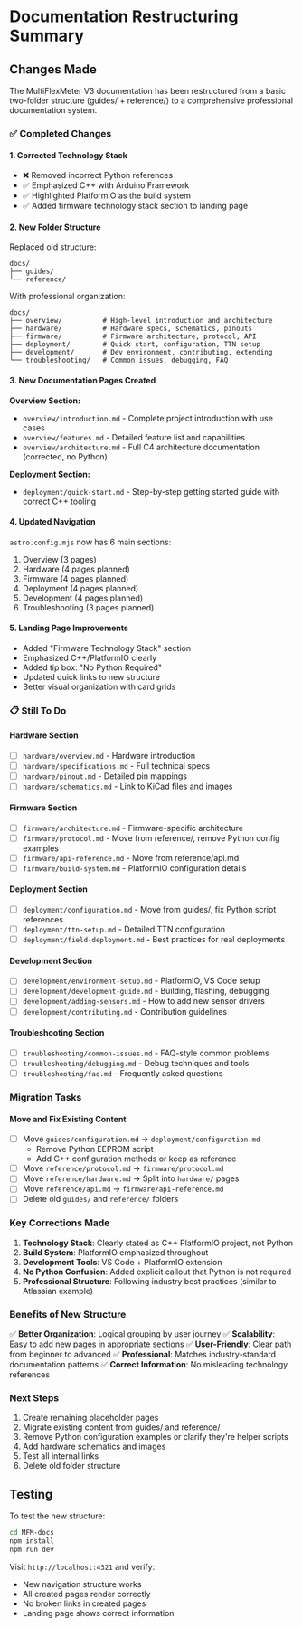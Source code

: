 # Documentation Restructuring Summary

## Changes Made

The MultiFlexMeter V3 documentation has been restructured from a basic two-folder structure (guides/ + reference/) to a comprehensive professional documentation system.

### ✅ Completed Changes

#### 1. **Corrected Technology Stack**
- ❌ Removed incorrect Python references
- ✅ Emphasized C++ with Arduino Framework
- ✅ Highlighted PlatformIO as the build system
- ✅ Added firmware technology stack section to landing page

#### 2. **New Folder Structure**

Replaced old structure:
```
docs/
├── guides/
└── reference/
```

With professional organization:
```
docs/
├── overview/          # High-level introduction and architecture
├── hardware/          # Hardware specs, schematics, pinouts
├── firmware/          # Firmware architecture, protocol, API
├── deployment/        # Quick start, configuration, TTN setup
├── development/       # Dev environment, contributing, extending
└── troubleshooting/   # Common issues, debugging, FAQ
```

#### 3. **New Documentation Pages Created**

**Overview Section:**
- `overview/introduction.md` - Complete project introduction with use cases
- `overview/features.md` - Detailed feature list and capabilities
- `overview/architecture.md` - Full C4 architecture documentation (corrected, no Python)

**Deployment Section:**
- `deployment/quick-start.md` - Step-by-step getting started guide with correct C++ tooling

#### 4. **Updated Navigation**

`astro.config.mjs` now has 6 main sections:
1. Overview (3 pages)
2. Hardware (4 pages planned)
3. Firmware (4 pages planned)
4. Deployment (4 pages planned)
5. Development (4 pages planned)
6. Troubleshooting (3 pages planned)

#### 5. **Landing Page Improvements**
- Added "Firmware Technology Stack" section
- Emphasized C++/PlatformIO clearly
- Added tip box: "No Python Required"
- Updated quick links to new structure
- Better visual organization with card grids

### 📋 Still To Do

#### Hardware Section
- [ ] `hardware/overview.md` - Hardware introduction
- [ ] `hardware/specifications.md` - Full technical specs
- [ ] `hardware/pinout.md` - Detailed pin mappings
- [ ] `hardware/schematics.md` - Link to KiCad files and images

#### Firmware Section
- [ ] `firmware/architecture.md` - Firmware-specific architecture
- [ ] `firmware/protocol.md` - Move from reference/, remove Python config examples
- [ ] `firmware/api-reference.md` - Move from reference/api.md
- [ ] `firmware/build-system.md` - PlatformIO configuration details

#### Deployment Section
- [ ] `deployment/configuration.md` - Move from guides/, fix Python script references
- [ ] `deployment/ttn-setup.md` - Detailed TTN configuration
- [ ] `deployment/field-deployment.md` - Best practices for real deployments

#### Development Section
- [ ] `development/environment-setup.md` - PlatformIO, VS Code setup
- [ ] `development/development-guide.md` - Building, flashing, debugging
- [ ] `development/adding-sensors.md` - How to add new sensor drivers
- [ ] `development/contributing.md` - Contribution guidelines

#### Troubleshooting Section
- [ ] `troubleshooting/common-issues.md` - FAQ-style common problems
- [ ] `troubleshooting/debugging.md` - Debug techniques and tools
- [ ] `troubleshooting/faq.md` - Frequently asked questions

### Migration Tasks

#### Move and Fix Existing Content
- [ ] Move `guides/configuration.md` → `deployment/configuration.md`
  - Remove Python EEPROM script
  - Add C++ configuration methods or keep as reference
- [ ] Move `reference/protocol.md` → `firmware/protocol.md`
- [ ] Move `reference/hardware.md` → Split into `hardware/` pages
- [ ] Move `reference/api.md` → `firmware/api-reference.md`
- [ ] Delete old `guides/` and `reference/` folders

### Key Corrections Made

1. **Technology Stack**: Clearly stated as C++ PlatformIO project, not Python
2. **Build System**: PlatformIO emphasized throughout
3. **Development Tools**: VS Code + PlatformIO extension
4. **No Python Confusion**: Added explicit callout that Python is not required
5. **Professional Structure**: Following industry best practices (similar to Atlassian example)

### Benefits of New Structure

✅ **Better Organization**: Logical grouping by user journey
✅ **Scalability**: Easy to add new pages in appropriate sections
✅ **User-Friendly**: Clear path from beginner to advanced
✅ **Professional**: Matches industry-standard documentation patterns
✅ **Correct Information**: No misleading technology references

### Next Steps

1. Create remaining placeholder pages
2. Migrate existing content from guides/ and reference/
3. Remove Python configuration examples or clarify they're helper scripts
4. Add hardware schematics and images
5. Test all internal links
6. Delete old folder structure

## Testing

To test the new structure:

```bash
cd MFM-docs
npm install
npm run dev
```

Visit `http://localhost:4321` and verify:
- New navigation structure works
- All created pages render correctly
- No broken links in created pages
- Landing page shows correct information
